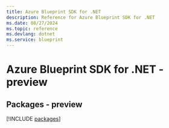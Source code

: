 ```yaml
---
title: Azure Blueprint SDK for .NET
description: Reference for Azure Blueprint SDK for .NET
ms.date: 08/27/2024
ms.topic: reference
ms.devlang: dotnet
ms.service: blueprint
---
```

# Azure Blueprint SDK for .NET - preview
## Packages - preview
[!INCLUDE [packages](blueprint-index.md)]